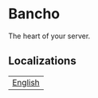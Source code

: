 # Bancho
The heart of your server.

## Localizations
<table>
  <tr>
    <td><a href="locales/en.hcl">English</a></td>
  </tr>
</table>

